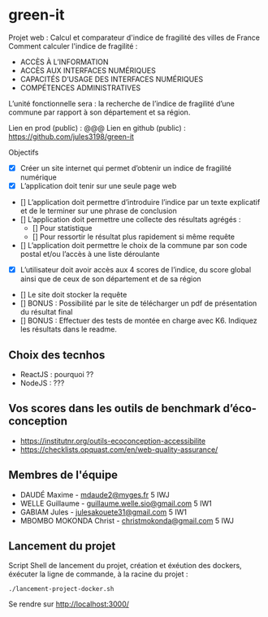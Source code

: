 # green-it

Projet web : Calcul et comparateur d'indice de fragilité des villes de France \
Comment calculer l'indice de fragilité :
- ACCÈS À L’INFORMATION
- ACCÈS AUX INTERFACES NUMÉRIQUES
- CAPACITÉS D’USAGE DES INTERFACES NUMÉRIQUES
- COMPÉTENCES ADMINISTRATIVES

L’unité fonctionnelle sera : la recherche de l’indice de fragilité d’une commune par rapport à son département et sa
région.

Lien en prod (public) : @@@
Lien en github (public) : https://github.com/jules3198/green-it 

Objectifs
- [x] Créer un site internet qui permet d’obtenir un indice de fragilité numérique
- [x] L’application doit tenir sur une seule page web
- [] L’application doit permettre d’introduire l’indice par un texte explicatif et de le terminer sur une phrase de
conclusion
- [] L’application doit permettre une collecte des résultats agrégés :
    -  [] Pour statistique
    - [] Pour ressortir le résultat plus rapidement si même requête
- [] L’application doit permettre le choix de la commune par son code postal et/ou l’accès à une liste déroulante
- [x] L’utilisateur doit avoir accès aux 4 scores de l’indice, du score global ainsi que de ceux de son département et de
sa région
- [] Le site doit stocker la requête
- [] BONUS : Possibilité par le site de télécharger un pdf de présentation du résultat final
- [] BONUS : Effectuer des tests de montée en charge avec K6. Indiquez les résultats dans le readme.

## Choix des tecnhos
- ReactJS : pourquoi ??
- NodeJS : ???

## Vos scores dans les outils de benchmark d’éco-conception
- https://institutnr.org/outils-ecoconception-accessibilite 
- https://checklists.opquast.com/en/web-quality-assurance/


## Membres de l'équipe
- DAUDÉ Maxime - mdaude2@myges.fr 5 IWJ
- WELLE Guillaume - guillaume.welle.sio@gmail.com 5 IW1
- GABIAM Jules - julesakouete31@gmail.com 5 IW1
- MBOMBO MOKONDA Christ - christmokonda@gmail.com 5 IWJ

## Lancement du projet
Script Shell de lancement du projet, création et éxéution des dockers, éxécuter la ligne de commande, à la racine du projet :
```
./lancement-project-docker.sh
```
Se rendre sur <http://localhost:3000/>